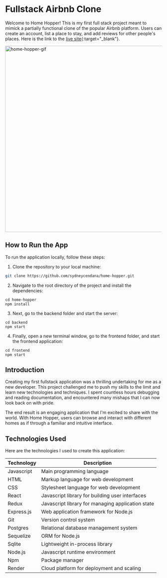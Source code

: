 # Fullstack Airbnb Clone

Welcome to Home Hopper! This is my first full stack project meant to mimick a partially functional clone of the popular Airbnb platform. Users can create an account, list a place to stay, and add reviews for other people's places. Here is the link to the [live site](https://home-hopper.onrender.com/){:target="_blank"}.

<img src="https://github.com/sydneycendana/home-hopper/assets/103895652/76818234-5502-424c-a91a-b6f60190e3da" alt="home-hopper-gif" width="600" />

## How to Run the App

To run the application locally, follow these steps:

1. Clone the repository to your local machine:

```bash
git clone https://github.com/sydneycendana/home-hopper.git
```

2. Navigate to the root directory of the project and install the dependencies:
```
cd home-hopper
npm install
```

3. Next, go to the backend folder and start the server:
```
cd backend
npm start
```

4. Finally, open a new terminal window, go to the frontend folder, and start the frontend application:
```
cd frontend
npm start
```

## Introduction

Creating my first fullstack application was a thrilling undertaking for me as a new developer. This project challenged me to push my skills to the limit and learn new technologies and techniques. I spent countless hours debugging and reading documentation, and encountered many mishaps that I can now look back on with pride.

The end result is an engaging application that I'm excited to share with the world. With Home Hopper, users can browse and interact with different homes as if through a familiar and intuitive interface.
## Technologies Used

Here are the technologies I used to create this application:

| Technology | Description                                          |
| ---------- | ---------------------------------------------------- |
| Javascript | Main programming language                            |
| HTML       | Markup language for web development                  |
| CSS        | Stylesheet language for web development              |
| React      | Javascript library for building user interfaces      |
| Redux      | Javascript library for managing application state    |
| Express.js | Web application framework for Node.js                |
| Git        | Version control system                                |
| Postgres   | Relational database management system                |
| Sequelize  | ORM for Node.js                                      |
| Sqlite     | Lightweight in-process library                        |
| Node.js    | Javascript runtime environment                       |
| Npm        | Package manager                                      |
| Render     | Cloud platform for deployment and scaling            |

